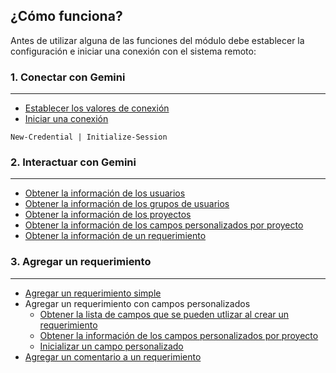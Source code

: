 ## ¿Cómo funciona?

Antes de utilizar alguna de las funciones del módulo debe establecer la configuración e iniciar una conexión con el sistema remoto:

### 1. Conectar con Gemini
---

* [Establecer los valores de conexión](New-Credential.md)
* [Iniciar una conexión](Initialize-Session.md)

```
New-Credential | Initialize-Session
```

### 2. Interactuar con Gemini
---

* [Obtener la información de los usuarios](Get-User.md)
* [Obtener la información de los grupos de usuarios](Get-Group.md)
* [Obtener la información de los proyectos](Get-Project.md)
* [Obtener la información de los campos personalizados por proyecto](Get-CustomField.md)
* [Obtener la información de un requerimiento](Get-Issue.md)

### 3. Agregar un requerimiento
---

* [Agregar un requerimiento simple](New-Issue.md)
* Agregar un requerimiento con campos personalizados
    * [Obtener la lista de campos que se pueden utlizar al crear un requerimiento](Get-AvailabilityField.md)
    * [Obtener la información de los campos personalizados por proyecto](Get-CustomField.md)
    * [Inicializar un campo personalizado](New-CustomFieldData.md)    
* [Agregar un comentario a un requerimiento](New-Comment.md)


